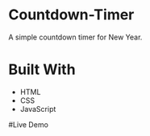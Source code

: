 # Countdown-Timer
A simple countdown timer for New Year.

# Built With
* HTML
* CSS
* JavaScript

#Live Demo
